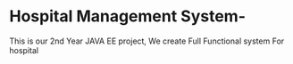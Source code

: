 # Hospital Management System-
This is our 2nd Year JAVA EE project, We create Full Functional system For hospital 
